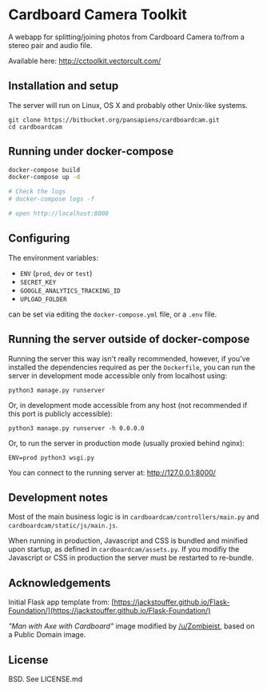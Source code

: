 # Cardboard Camera Toolkit

A webapp for splitting/joining photos from Cardboard Camera to/from a stereo pair and audio file.

Available here: http://cctoolkit.vectorcult.com/

## Installation and setup

The server will run on Linux, OS X and probably other Unix-like systems.

```
git clone https://bitbucket.org/pansapiens/cardboardcam.git
cd cardboardcam
```

## Running under docker-compose

```bash
docker-compose build
docker-compose up -d

# Check the logs
# docker-compose logs -f

# open http://localhost:8000
```

## Configuring

The environment variables:

- `ENV` (`prod`, `dev` or `test`)
- `SECRET_KEY`
- `GOOGLE_ANALYTICS_TRACKING_ID`
- `UPLOAD_FOLDER`

can be set via editing the `docker-compose.yml` file, or a `.env` file.

## Running the server outside of docker-compose

Running the server this way isn't really recommended, however, if you've installed the
dependencies required as per the `Dockerfile`, you can run the server in development
mode accessible only from localhost using:

```
python3 manage.py runserver
```

Or, in development mode accessible from any host (not recommended if this port is publicly accessible):

```
python3 manage.py runserver -h 0.0.0.0
```

Or, to run the server in production mode (usually proxied behind nginx):

```
ENV=prod python3 wsgi.py
```

You can connect to the running server at: http://127.0.0.1:8000/

## Development notes

Most of the main business logic is in `cardboardcam/controllers/main.py` and `cardboardcam/static/js/main.js`.

When running in production, Javascript and CSS is bundled and minified upon startup, as defined in `cardboardcam/assets.py`.
If you modifiy the Javascript or CSS in production the server must be restarted to re-bundle.

## Acknowledgements

Initial Flask app template from:
[https://jackstouffer.github.io/Flask-Foundation/](https://jackstouffer.github.io/Flask-Foundation/)

_"Man with Axe with Cardboard"_ image modified by [/u/Zombieist](https://www.reddit.com/u/Zombieist), based on a Public Domain image.

## License

BSD. See LICENSE.md
